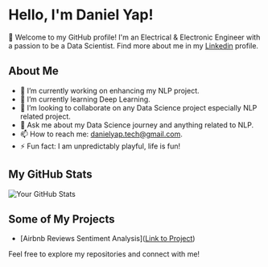# Hello, I'm Daniel Yap!

👋 Welcome to my GitHub profile! I'm an Electrical & Electronic Engineer with a passion to be a Data Scientist. Find more about me in my [Linkedin](https://www.linkedin.com/in/daniel-yap-b916aaa3/) profile.

## About Me
- 🔭 I’m currently working on enhancing my NLP project.
- 🌱 I’m currently learning Deep Learning.
- 👯 I’m looking to collaborate on any Data Science project especially NLP related project.
- 💬 Ask me about my Data Science journey and anything related to NLP.
- 📫 How to reach me: danielyap.tech@gmail.com.
- ⚡ Fun fact: I am unpredictably playful, life is fun!

## My GitHub Stats
![Your GitHub Stats](https://github-readme-stats.vercel.app/api?username=danielyaptech&show_icons=true&hide_title=true&hide=prs&count_private=true&include_all_commits=true&line_height=20&theme=radical)

## Some of My Projects
- [Airbnb Reviews Sentiment Analysis]([Link to Project](https://github.com/danielyaptech/DS-Capstone-Project))

Feel free to explore my repositories and connect with me!
